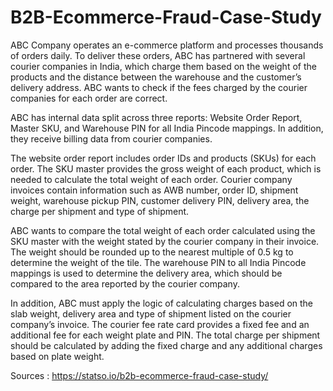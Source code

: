 # B2B-Ecommerce-Fraud-Case-Study

ABC Company operates an e-commerce platform and processes thousands of orders daily. To deliver these orders, ABC has partnered with several courier companies in India, which charge them based on the weight of the products and the distance between the warehouse and the customer’s delivery address. ABC wants to check if the fees charged by the courier companies for each order are correct.

ABC has internal data split across three reports: Website Order Report, Master SKU, and Warehouse PIN for all India Pincode mappings. In addition, they receive billing data from courier companies.

The website order report includes order IDs and products (SKUs) for each order. The SKU master provides the gross weight of each product, which is needed to calculate the total weight of each order. Courier company invoices contain information such as AWB number, order ID, shipment weight, warehouse pickup PIN, customer delivery PIN, delivery area, the charge per shipment and type of shipment.

ABC wants to compare the total weight of each order calculated using the SKU master with the weight stated by the courier company in their invoice. The weight should be rounded up to the nearest multiple of 0.5 kg to determine the weight of the tile. The warehouse PIN to all India Pincode mappings is used to determine the delivery area, which should be compared to the area reported by the courier company.

In addition, ABC must apply the logic of calculating charges based on the slab weight, delivery area and type of shipment listed on the courier company’s invoice. The courier fee rate card provides a fixed fee and an additional fee for each weight plate and PIN. The total charge per shipment should be calculated by adding the fixed charge and any additional charges based on plate weight.

Sources : https://statso.io/b2b-ecommerce-fraud-case-study/
